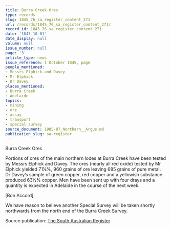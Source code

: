 ```yaml
---
title: Burra Creek Ores
type: records
slug: 1845_76_sa_register_content_271
url: /records/1845_76_sa_register_content_271/
record_id: 1845_76_sa_register_content_271
date: '1845-10-01'
date_display: null
volume: null
issue_number: null
page: '3'
article_type: news
issue_reference: 1 October 1845, page
people_mentioned:
- Messrs Elphick and Davey
- Mr Elphick
- Dr Davey
places_mentioned:
- Burra Creek
- Adelaide
topics:
- mining
- ore
- assay
- transport
- special survey
source_document: 1985-87_Northern__Argus.md
publication_slug: sa-register
---
```


Burra Creek Ores

Portions of ores of the main northern lodes at Burra Creek have been tested by Messrs Elphick and Davey.  The ores (nearly all red oxide) tested by Mr Elphick yielded 71¼%, 960 grains of ore leaving 685 grains of pure metal.  Dr Davey’s sample of green copper, red copper and a yellowish substance produced 63½% copper.  Men have been sent up with four drays and a quantity is expected in Adelaide in the course of the next week.

[Bon Accord]

We have reason to believe another Special Survey will be taken shortly northwards from the north end of the Burra Creek Survey.

Source publication: [The South Australian Register](/publications/sa-register/)
